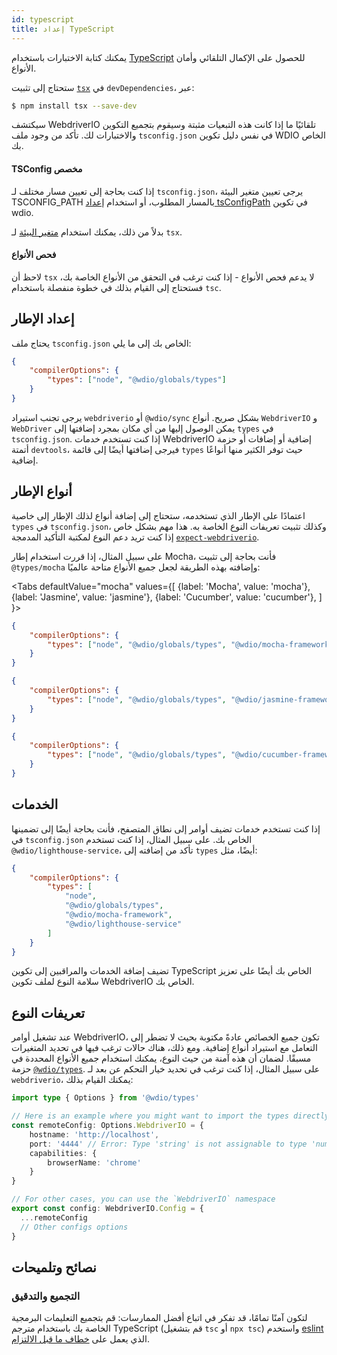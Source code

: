 ```yaml
---
id: typescript
title: إعداد TypeScript
---
```


يمكنك كتابة الاختبارات باستخدام [TypeScript](http://www.typescriptlang.org) للحصول على الإكمال التلقائي وأمان الأنواع.

ستحتاج إلى تثبيت [`tsx`](https://github.com/privatenumber/tsx) في `devDependencies`، عبر:

```bash npm2yarn
$ npm install tsx --save-dev
```

سيكتشف WebdriverIO تلقائيًا ما إذا كانت هذه التبعيات مثبتة وسيقوم بتجميع التكوين والاختبارات لك. تأكد من وجود ملف `tsconfig.json` في نفس دليل تكوين WDIO الخاص بك.

#### TSConfig مخصص

إذا كنت بحاجة إلى تعيين مسار مختلف لـ `tsconfig.json`، يرجى تعيين متغير البيئة TSCONFIG_PATH بالمسار المطلوب، أو استخدام [إعداد tsConfigPath](/docs/configurationfile) في تكوين wdio.

بدلاً من ذلك، يمكنك استخدام [متغير البيئة](https://tsx.is/dev-api/node-cli#custom-tsconfig-json-path) لـ `tsx`.


#### فحص الأنواع

لاحظ أن `tsx` لا يدعم فحص الأنواع - إذا كنت ترغب في التحقق من الأنواع الخاصة بك، فستحتاج إلى القيام بذلك في خطوة منفصلة باستخدام `tsc`.

## إعداد الإطار

يحتاج ملف `tsconfig.json` الخاص بك إلى ما يلي:

```json title="tsconfig.json"
{
    "compilerOptions": {
        "types": ["node", "@wdio/globals/types"]
    }
}
```

يرجى تجنب استيراد `webdriverio` أو `@wdio/sync` بشكل صريح.
أنواع `WebdriverIO` و `WebDriver` يمكن الوصول إليها من أي مكان بمجرد إضافتها إلى `types` في `tsconfig.json`. إذا كنت تستخدم خدمات WebdriverIO إضافية أو إضافات أو حزمة أتمتة `devtools`، فيرجى إضافتها أيضًا إلى قائمة `types` حيث توفر الكثير منها أنواعًا إضافية.

## أنواع الإطار

اعتمادًا على الإطار الذي تستخدمه، ستحتاج إلى إضافة أنواع لذلك الإطار إلى خاصية `types` في `tsconfig.json`، وكذلك تثبيت تعريفات النوع الخاصة به. هذا مهم بشكل خاص إذا كنت تريد دعم النوع لمكتبة التأكيد المدمجة [`expect-webdriverio`](https://www.npmjs.com/package/expect-webdriverio).

على سبيل المثال، إذا قررت استخدام إطار Mocha، فأنت بحاجة إلى تثبيت `@types/mocha` وإضافته بهذه الطريقة لجعل جميع الأنواع متاحة عالميًا:

<Tabs
  defaultValue="mocha"
  values={[
    {label: 'Mocha', value: 'mocha'},
    {label: 'Jasmine', value: 'jasmine'},
    {label: 'Cucumber', value: 'cucumber'},
  ]
}>
<TabItem value="mocha">

```json title="tsconfig.json"
{
    "compilerOptions": {
        "types": ["node", "@wdio/globals/types", "@wdio/mocha-framework"]
    }
}
```

</TabItem>
<TabItem value="jasmine">

```json title="tsconfig.json"
{
    "compilerOptions": {
        "types": ["node", "@wdio/globals/types", "@wdio/jasmine-framework"]
    }
}
```

</TabItem>
<TabItem value="cucumber">

```json title="tsconfig.json"
{
    "compilerOptions": {
        "types": ["node", "@wdio/globals/types", "@wdio/cucumber-framework"]
    }
}
```

</TabItem>
</Tabs>

## الخدمات

إذا كنت تستخدم خدمات تضيف أوامر إلى نطاق المتصفح، فأنت بحاجة أيضًا إلى تضمينها في `tsconfig.json` الخاص بك. على سبيل المثال، إذا كنت تستخدم `@wdio/lighthouse-service`، تأكد من إضافته إلى `types` أيضًا، مثل:

```json title="tsconfig.json"
{
    "compilerOptions": {
        "types": [
            "node",
            "@wdio/globals/types",
            "@wdio/mocha-framework",
            "@wdio/lighthouse-service"
        ]
    }
}
```

تضيف إضافة الخدمات والمراقبين إلى تكوين TypeScript الخاص بك أيضًا على تعزيز سلامة النوع لملف تكوين WebdriverIO الخاص بك.

## تعريفات النوع

عند تشغيل أوامر WebdriverIO، تكون جميع الخصائص عادةً مكتوبة بحيث لا تضطر إلى التعامل مع استيراد أنواع إضافية. ومع ذلك، هناك حالات ترغب فيها في تحديد المتغيرات مسبقًا. لضمان أن هذه آمنة من حيث النوع، يمكنك استخدام جميع الأنواع المحددة في حزمة [`@wdio/types`](https://www.npmjs.com/package/@wdio/types). على سبيل المثال، إذا كنت ترغب في تحديد خيار التحكم عن بعد لـ `webdriverio`، يمكنك القيام بذلك:

```ts
import type { Options } from '@wdio/types'

// Here is an example where you might want to import the types directly
const remoteConfig: Options.WebdriverIO = {
    hostname: 'http://localhost',
    port: '4444' // Error: Type 'string' is not assignable to type 'number'.ts(2322)
    capabilities: {
        browserName: 'chrome'
    }
}

// For other cases, you can use the `WebdriverIO` namespace
export const config: WebdriverIO.Config = {
  ...remoteConfig
  // Other configs options
}
```

## نصائح وتلميحات

### التجميع والتدقيق

لتكون آمنًا تمامًا، قد تفكر في اتباع أفضل الممارسات: قم بتجميع التعليمات البرمجية الخاصة بك باستخدام مترجم TypeScript (قم بتشغيل `tsc` أو `npx tsc`) واستخدم [eslint](https://www.npmjs.com/package/@typescript-eslint/eslint-plugin) الذي يعمل على [خطاف ما قبل الالتزام](https://github.com/typicode/husky).